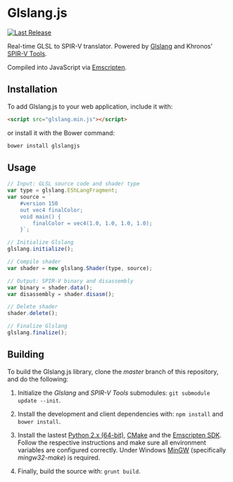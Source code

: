 Glslang.js
==========
[![Last Release](https://img.shields.io/badge/version-1.0.0-brightgreen.svg?style=flat)](https://github.com/AlexAltea/glslang.js/releases)

Real-time GLSL to SPIR-V translator. Powered by [Glslang](https://www.opengl.org/sdk/tools/glslang/) and Khronos' [SPIR-V Tools](https://github.com/KhronosGroup/SPIRV-Tools).

Compiled into JavaScript via [Emscripten](https://github.com/kripken/emscripten).

## Installation
To add Glslang.js to your web application, include it with:
```html
<script src="glslang.min.js"></script>
```
or install it with the Bower command:
```bash
bower install glslangjs
```

## Usage                                                      
```javascript
// Input: GLSL source code and shader type
var type = glslang.EShLangFragment;
var source = `
    #version 150
    out vec4 finalColor;
    void main() {
        finalColor = vec4(1.0, 1.0, 1.0, 1.0);
    }`;

// Initialize Glslang
glslang.initialize();

// Compile shader
var shader = new glslang.Shader(type, source);

// Output: SPIR-V binary and disassembly
var binary = shader.data();
var disassembly = shader.disasm();

// Delete shader
shader.delete();

// Finalize Glslang
glslang.finalize();
```

## Building
To build the Glslang.js library, clone the *master* branch of this repository, and do the following:

1. Initialize the *Glslang* and *SPIR-V Tools* submodules: `git submodule update --init`.

2. Install the development and client dependencies with: `npm install` and `bower install`.

3. Install the lastest [Python 2.x (64-bit)](https://www.python.org/downloads/), [CMake](http://www.cmake.org/download/) and the [Emscripten SDK](http://kripken.github.io/emscripten-site/docs/getting_started/downloads.html). Follow the respective instructions and make sure all environment variables are configured correctly. Under Windows [MinGW](http://www.mingw.org/) (specifically *mingw32-make*) is required.

4. Finally, build the source with: `grunt build`.

